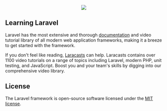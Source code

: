 <p align="center"><img src="https://laravel.com/assets/img/components/logo-laravel.svg"></p>

## Learning Laravel

Laravel has the most extensive and thorough [documentation](https://laravel.com/docs) and video tutorial library of all modern web application frameworks, making it a breeze to get started with the framework.

If you don't feel like reading, [Laracasts](https://laracasts.com) can help. Laracasts contains over 1100 video tutorials on a range of topics including Laravel, modern PHP, unit testing, and JavaScript. Boost you and your team's skills by digging into our comprehensive video library.


## License

The Laravel framework is open-source software licensed under the [MIT license](https://opensource.org/licenses/MIT).
